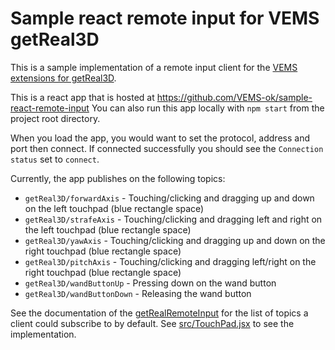# Sample react remote input for VEMS getReal3D
This is a sample implementation of a remote input client for the [VEMS extensions for getReal3D](https://github.com/VEMS-ok/gr3d).

This is a react app that is hosted at https://github.com/VEMS-ok/sample-react-remote-input
You can also run this app locally with `npm start` from the project root directory.

When you load the app, you would want to set the protocol, address and port then connect. If connected successfully you should see the `Connection status` set to `connect`.

Currently, the app publishes on the following topics:
- `getReal3D/forwardAxis` - Touching/clicking and dragging up and down on the left touchpad (blue rectangle space)
- `getReal3D/strafeAxis` - Touching/clicking and dragging left and right on the left touchpad (blue rectangle space)
- `getReal3D/yawAxis` - Touching/clicking and dragging up and down on the right touchpad (blue rectangle space)
- `getReal3D/pitchAxis` - Touching/clicking and dragging left/right on the right touchpad (blue rectangle space)
- `getReal3D/wandButtonUp` - Pressing down on the wand button
- `getReal3D/wandButtonDown` - Releasing the wand button

See the documentation of the [getRealRemoteInput](https://vems-ok.github.io/gr3d/classubc_1_1ok_1_1_v_e_m_s_1_1gr3d_1_1get_real_remote_input.html#details) for the list of topics a client could subscribe to by default. 
See [src/TouchPad.jsx](src/TouchPad.jsx) to see the implementation.
